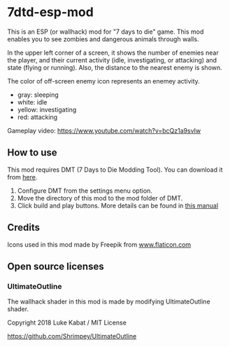 # 7dtd-esp-mod

This is an ESP (or wallhack) mod for "7 days to die" game. This mod enables you to see zombies and dangerous animals through walls.

In the upper left corner of a screen, it shows the number of enemies near the player, and their current activity
(idle, investigating, or attacking) and state (flying or running). Also, the distance to the nearest enemy is shown.

The color of off-screen enemy icon represents an enemey activity.
- gray: sleeping
- white: idle
- yellow: investigating
- red: attacking

Gameplay video: https://www.youtube.com/watch?v=bcQz1a9svIw

## How to use

This mod requires DMT (7 Days to Die Modding Tool). You can download it from [here](https://github.com/HAL-NINE-THOUSAND/DMT).
1. Configure DMT from the settings menu option.
1. Move the directory of this mod to the mod folder of DMT.
2. Click build and play buttons.
More details can be found in [this manual](https://7d2dmods.github.io/HarmonyDocs/)

## Credits

Icons used in this mod made by Freepik from www.flaticon.com

## Open source licenses

### UltimateOutline

The wallhack shader in this mod is made by modifying UltimateOutline shader.

Copyright 2018 Luke Kabat / MIT License

https://github.com/Shrimpey/UltimateOutline
